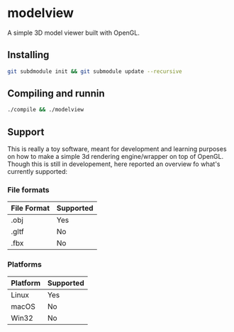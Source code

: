 # modelview

A simple 3D model viewer built with OpenGL.

## Installing
```bash
git subdmodule init && git submodule update --recursive
```

## Compiling and runnin
```bash
./compile && ./modelview
```

## Support

This is really a toy software, meant for development and learning purposes on how to make a simple 3d rendering engine/wrapper on top of OpenGL.
Though this is still in developement, here reported an overview fo what's currently supported:

### File formats

| File Format | Supported |
|-------------|-----------|
| .obj        | Yes       |
| .gltf       | No        |
| .fbx        | No        |

### Platforms

| Platform | Supported |
|----------|-----------|
| Linux    | Yes       |
| macOS    | No        |
| Win32    | No        |

